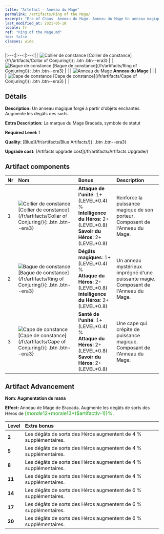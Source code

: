 ```yaml
---
title: "Artefact - Anneau du Mage"
permalink: /artifacts/Ring of the Mage/
excerpt: "Era of Chaos  Anneau du Mage. Anneau du Mage Un anneau magique forgé à partir d'objets enchantés. Augmente les dégâts des sorts."
last_modified_at: 2021-05-18
locale: fr
ref: "Ring of the Mage.md"
toc: false
classes: wide
---
```


  |:---:|:---:|:---:| 
  | ![Collier de constance](/images/t/artifact_40221.png) [Collier de constance](/fr/artifacts/Collar of Conjuring/){: .btn .btn--era3} |   | ![Bague de constance](/images/t/artifact_40222.png) [Bague de constance](/fr/artifacts/Ring of Conjuring/){: .btn .btn--era3} | 
  |   | ![Anneau du Mage](/images/t/icon_artifact_22.png) **Anneau du Mage** |  | 
  |   | ![Cape de constance](/images/t/artifact_40223.png) [Cape de constance](/fr/artifacts/Cape of Conjuring/){: .btn .btn--era3} |   | 


## Détails

 **Description:** Un anneau magique forgé à partir d'objets enchantés. Augmente les dégâts des sorts.

 **Extra Description:** La marque du Mage Bracada, symbole de statut

 **Required Level:** 1

 **Quality:** [Blue](/fr/artifacts/Blue Artifacts/){: .btn .btn--era3}

 **Upgrade cost:** [Artifacts upgrade cost](/fr/artifacts/Artifacts Upgrade/)



## Artifact components

  | Nr |    Nom    |   Bonus | Description | 
  |:---|:-----------|:--------|:------------| 
  | 1 | ![Collier de constance](/images/t/artifact_40221.png) [Collier de constance](/fr/artifacts/Collar of Conjuring/){: .btn .btn--era3} | **Attaque de l'unité**: 1+(LEVEL\*0.4) %<br/>**Intelligence du Héros**: 2+(LEVEL\*0.8)<br/>**Savoir du Héros**: 2+(LEVEL\*0.8) | Renforce la puissance magique de son porteur. Composant de l'Anneau du Mage. | 
  | 2 | ![Bague de constance](/images/t/artifact_40222.png) [Bague de constance](/fr/artifacts/Ring of Conjuring/){: .btn .btn--era3} | **Dégâts magiques**: 1+(LEVEL\*0.4) %<br/>**Attaque du Héros**: 2+(LEVEL\*0.8)<br/>**Intelligence du Héros**: 2+(LEVEL\*0.8) | Un anneau mystérieux imprégné d'une puissante magie. Composant de l'Anneau du Mage. | 
  | 3 | ![Cape de constance](/images/t/artifact_40223.png) [Cape de constance](/fr/artifacts/Cape of Conjuring/){: .btn .btn--era3} | **Santé de l'unité**: 1+(LEVEL\*0.4) %<br/>**Attaque du Héros**: 2+(LEVEL\*0.8)<br/>**Savoir du Héros**: 2+(LEVEL\*0.8) | Une cape qui crépite de puissance magique. Composant de l'Anneau du Mage. | 


## Artifact Advancement

 **Nom: Augmentation de mana**

 **Effect:** Anneau de Mage de Bracada. Augmente les dégâts de sorts des Héros de <span style="color: #1ca216;font-size:16px">{$morale12+$morale13*($artifactlv-1)}%</span>.

  |  Level  |    Extra bonus  | 
  |:--------|:----------------| 
  | **2** | Les dégâts de sorts des Héros augmentent de 4 % supplémentaires. | 
  | **5** | Les dégâts de sorts des Héros augmentent de 4 % supplémentaires. | 
  | **8** | Les dégâts de sorts des Héros augmentent de 4 % supplémentaires. | 
  | **11** | Les dégâts de sorts des Héros augmentent de 4 % supplémentaires. | 
  | **14** | Les dégâts de sorts des Héros augmentent de 6 % supplémentaires. | 
  | **17** | Les dégâts de sorts des Héros augmentent de 6 % supplémentaires. | 
  | **20** | Les dégâts de sorts des Héros augmentent de 6 % supplémentaires. | 
